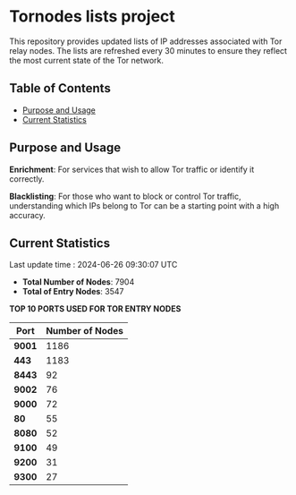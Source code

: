 # Tornodes lists project

This repository provides updated lists of IP addresses associated with Tor relay nodes. The lists are refreshed every 30 minutes to ensure they reflect the most current state of the Tor network.

## Table of Contents

- [Purpose and Usage](#purpose-and-usage)
- [Current Statistics](#current-statistics)


## Purpose and Usage

**Enrichment**: For services that wish to allow Tor traffic or identify it correctly.

**Blacklisting**: For those who want to block or control Tor traffic, understanding which IPs belong to Tor can be a starting point with a high accuracy.

## Current Statistics

Last update time : 2024-06-26 09:30:07 UTC

- **Total Number of Nodes**: 7904
- **Total of Entry Nodes**: 3547

**TOP 10 PORTS USED FOR TOR ENTRY NODES**

| **Port** | **Number of Nodes** |
|------|-----------------|
| **9001**   | 1186  |
| **443**   | 1183  |
| **8443**   | 92  |
| **9002**   | 76  |
| **9000**   | 72  |
| **80**   | 55  |
| **8080**   | 52  |
| **9100**   | 49  |
| **9200**   | 31  |
| **9300**   | 27  |

